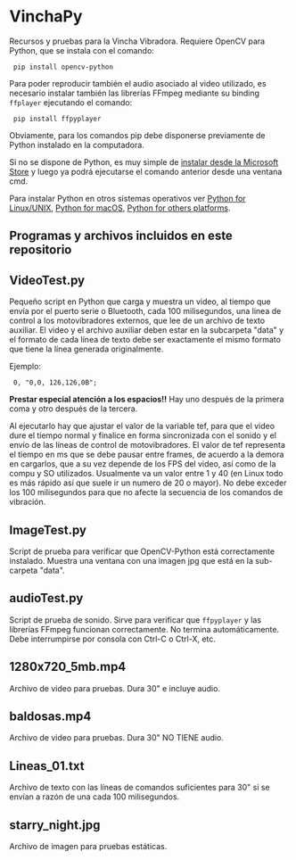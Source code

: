 # VinchaPy
Recursos y pruebas para la Vincha Vibradora. Requiere  OpenCV para Python, que se instala con el comando:

     pip install opencv-python

Para poder reproducir también el audio asociado al video utilizado, es necesario instalar también las librerías FFmpeg mediante su binding `ffplayer` ejecutando el comando:  

     pip install ffpyplayer

Obviamente, para los comandos pip debe disponerse previamente de Python instalado en la computadora. 

Si no se dispone de Python, es muy simple de [instalar desde la Microsoft Store](ms-windows-store://pdp?hl=es-es&gl=ar&referrer=storeforweb&productid=9pjpw5ldxlz5&ocid=storeweb-pdp-open-cta) y luego ya podrá ejecutarse el comando anterior desde una ventana cmd.

Para instalar Python en otros sistemas operativos ver [Python for Linux/UNIX](https://www.python.org/downloads/source/), [Python for macOS](https://www.python.org/downloads/macos/), [Python for others platforms](https://www.python.org/download/other/).

 
## Programas y archivos incluidos en este repositorio

## VideoTest.py 
Pequeño script en Python que carga y muestra un video, al tiempo que envía por el puerto serie o Bluetooth, cada  100 milisegundos, una linea de control a los motovibradores externos, que lee de un archivo de texto auxiliar.
El video y el archivo auxiliar deben estar en la subcarpeta "data" y el formato de cada línea de texto debe ser exactamente el mismo formato que tiene la línea generada originalmente.

Ejemplo: 

     0, "0,0, 126,126,0B"; 

**Prestar especial atención a los espacios!!** Hay uno después de la primera coma y otro después de la tercera. 

Al ejecutarlo hay que ajustar el valor de la variable tef, para que el video dure el tiempo normal y finalice en forma sincronizada con el sonido y el envío de las líneas de control de motovibradores. El valor de tef representa el tiempo en ms que se debe pausar entre frames, de acuerdo a la demora en cargarlos, que a su vez depende de los  FPS del video, así como de la compu y SO utilizados. Usualmente va un valor entre 1 y 40 (en Linux todo es más rápido así que suele ir un numero de 20 o mayor). No debe exceder los 100 milisegundos para que no afecte la secuencia de los comandos de vibración.

## ImageTest.py
Script de prueba para verificar que OpenCV-Python está correctamente instalado. Muestra una ventana con una imagen jpg que está en la sub-carpeta "data".

## audioTest.py
Script de prueba de sonido. Sirve para verificar que `ffpyplayer` y las librerías FFmpeg funcionan correctamente. No termina automáticamente. Debe interrumpirse por consola con Ctrl-C o Ctrl-X, etc.

## 1280x720_5mb.mp4 
Archivo de video para pruebas. Dura 30" e incluye audio.

## baldosas.mp4
Archivo de video para pruebas. Dura 30" NO TIENE audio.

## Lineas_01.txt
Archivo de texto con las líneas de comandos suficientes para 30" si se envían a razón de una cada 100 milisegundos.

## starry_night.jpg
Archivo de imagen para pruebas estáticas. 